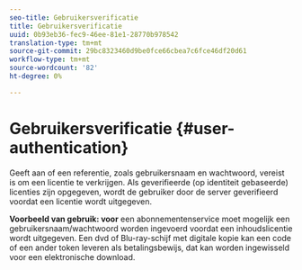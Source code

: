 ```yaml
---
seo-title: Gebruikersverificatie
title: Gebruikersverificatie
uuid: 0b93eb36-fec9-46ee-81e1-28770b978542
translation-type: tm+mt
source-git-commit: 29bc8323460d9be0fce66cbea7c6fce46df20d61
workflow-type: tm+mt
source-wordcount: '82'
ht-degree: 0%

---
```



# Gebruikersverificatie {#user-authentication}

Geeft aan of een referentie, zoals gebruikersnaam en wachtwoord, vereist is om een licentie te verkrijgen. Als geverifieerde (op identiteit gebaseerde) licenties zijn opgegeven, wordt de gebruiker door de server geverifieerd voordat een licentie wordt uitgegeven.

**Voorbeeld van gebruik: voor** een abonnementenservice moet mogelijk een gebruikersnaam/wachtwoord worden ingevoerd voordat een inhoudslicentie wordt uitgegeven. Een dvd of Blu-ray-schijf met digitale kopie kan een code of een ander token leveren als betalingsbewijs, dat kan worden ingewisseld voor een elektronische download.
